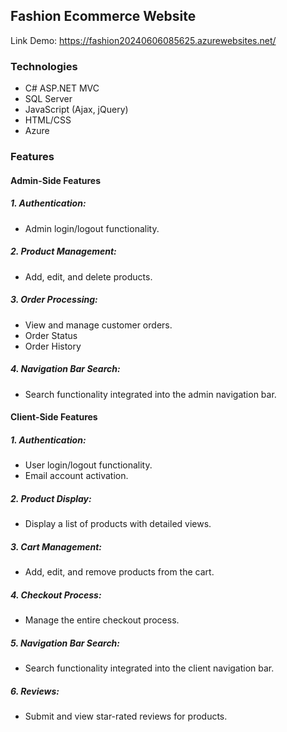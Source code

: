 ## Fashion Ecommerce Website
Link Demo: https://fashion20240606085625.azurewebsites.net/

### Technologies
- C# ASP.NET MVC
- SQL Server
- JavaScript (Ajax, jQuery)
- HTML/CSS
- Azure

### Features

#### Admin-Side Features

##### 1. Authentication:
  - Admin login/logout functionality.
##### 2. Product Management:
  - Add, edit, and delete products.
##### 3. Order Processing:
  - View and manage customer orders.
  - Order Status
  - Order History
##### 4. Navigation Bar Search:
  - Search functionality integrated into the admin navigation bar.

#### Client-Side Features

##### 1. Authentication:
  - User login/logout functionality.
  - Email account activation.
##### 2. Product Display:
  - Display a list of products with detailed views.
##### 3. Cart Management:
  - Add, edit, and remove products from the cart.
##### 4. Checkout Process:
  - Manage the entire checkout process.
##### 5. Navigation Bar Search:
  - Search functionality integrated into the client navigation bar.
##### 6. Reviews:
  - Submit and view star-rated reviews for products.
